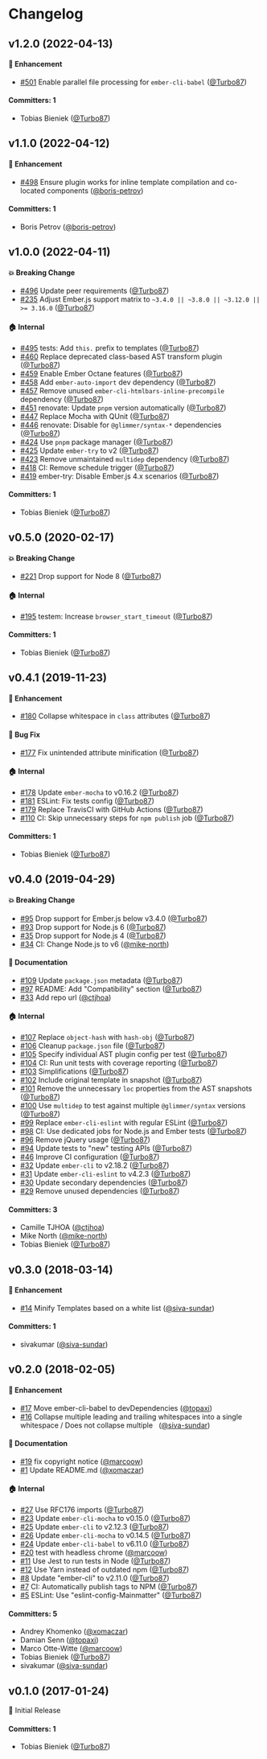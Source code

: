 # Changelog

## v1.2.0 (2022-04-13)

#### :rocket: Enhancement
* [#501](https://github.com/Mainmatter/ember-hbs-minifier/pull/501) Enable parallel file processing for `ember-cli-babel` ([@Turbo87](https://github.com/Turbo87))

#### Committers: 1
- Tobias Bieniek ([@Turbo87](https://github.com/Turbo87))


## v1.1.0 (2022-04-12)

#### :rocket: Enhancement
* [#498](https://github.com/Mainmatter/ember-hbs-minifier/pull/498) Ensure plugin works for inline template compilation and co-located components ([@boris-petrov](https://github.com/boris-petrov))

#### Committers: 1
- Boris Petrov ([@boris-petrov](https://github.com/boris-petrov))


## v1.0.0 (2022-04-11)

#### :boom: Breaking Change
* [#496](https://github.com/Mainmatter/ember-hbs-minifier/pull/496) Update peer requirements ([@Turbo87](https://github.com/Turbo87))
* [#235](https://github.com/Mainmatter/ember-hbs-minifier/pull/235) Adjust Ember.js support matrix to `~3.4.0 || ~3.8.0 || ~3.12.0 || >= 3.16.0` ([@Turbo87](https://github.com/Turbo87))

#### :house: Internal
* [#495](https://github.com/Mainmatter/ember-hbs-minifier/pull/495) tests: Add `this.` prefix to templates ([@Turbo87](https://github.com/Turbo87))
* [#460](https://github.com/Mainmatter/ember-hbs-minifier/pull/460) Replace deprecated class-based AST transform plugin ([@Turbo87](https://github.com/Turbo87))
* [#459](https://github.com/Mainmatter/ember-hbs-minifier/pull/459) Enable Ember Octane features ([@Turbo87](https://github.com/Turbo87))
* [#458](https://github.com/Mainmatter/ember-hbs-minifier/pull/458) Add `ember-auto-import` dev dependency ([@Turbo87](https://github.com/Turbo87))
* [#457](https://github.com/Mainmatter/ember-hbs-minifier/pull/457) Remove unused `ember-cli-htmlbars-inline-precompile` dependency ([@Turbo87](https://github.com/Turbo87))
* [#451](https://github.com/Mainmatter/ember-hbs-minifier/pull/451) renovate: Update `pnpm` version automatically ([@Turbo87](https://github.com/Turbo87))
* [#447](https://github.com/Mainmatter/ember-hbs-minifier/pull/447) Replace Mocha with QUnit ([@Turbo87](https://github.com/Turbo87))
* [#446](https://github.com/Mainmatter/ember-hbs-minifier/pull/446) renovate: Disable for `@glimmer/syntax-*` dependencies ([@Turbo87](https://github.com/Turbo87))
* [#424](https://github.com/Mainmatter/ember-hbs-minifier/pull/424) Use `pnpm` package manager ([@Turbo87](https://github.com/Turbo87))
* [#425](https://github.com/Mainmatter/ember-hbs-minifier/pull/425) Update `ember-try` to v2 ([@Turbo87](https://github.com/Turbo87))
* [#423](https://github.com/Mainmatter/ember-hbs-minifier/pull/423) Remove unmaintained `multidep` dependency ([@Turbo87](https://github.com/Turbo87))
* [#418](https://github.com/Mainmatter/ember-hbs-minifier/pull/418) CI: Remove schedule trigger ([@Turbo87](https://github.com/Turbo87))
* [#419](https://github.com/Mainmatter/ember-hbs-minifier/pull/419) ember-try: Disable Ember.js 4.x scenarios ([@Turbo87](https://github.com/Turbo87))

#### Committers: 1
- Tobias Bieniek ([@Turbo87](https://github.com/Turbo87))


## v0.5.0 (2020-02-17)

#### :boom: Breaking Change
* [#221](https://github.com/Mainmatter/ember-hbs-minifier/pull/221) Drop support for Node 8 ([@Turbo87](https://github.com/Turbo87))

#### :house: Internal
* [#195](https://github.com/Mainmatter/ember-hbs-minifier/pull/195) testem: Increase `browser_start_timeout` ([@Turbo87](https://github.com/Turbo87))

#### Committers: 1
- Tobias Bieniek ([@Turbo87](https://github.com/Turbo87))


## v0.4.1 (2019-11-23)

#### :rocket: Enhancement
* [#180](https://github.com/Mainmatter/ember-hbs-minifier/pull/180) Collapse whitespace in `class` attributes ([@Turbo87](https://github.com/Turbo87))

#### :bug: Bug Fix
* [#177](https://github.com/Mainmatter/ember-hbs-minifier/pull/177) Fix unintended attribute minification ([@Turbo87](https://github.com/Turbo87))

#### :house: Internal
* [#178](https://github.com/Mainmatter/ember-hbs-minifier/pull/178) Update `ember-mocha` to v0.16.2 ([@Turbo87](https://github.com/Turbo87))
* [#181](https://github.com/Mainmatter/ember-hbs-minifier/pull/181) ESLint: Fix tests config ([@Turbo87](https://github.com/Turbo87))
* [#179](https://github.com/Mainmatter/ember-hbs-minifier/pull/179) Replace TravisCI with GitHub Actions ([@Turbo87](https://github.com/Turbo87))
* [#110](https://github.com/Mainmatter/ember-hbs-minifier/pull/110) CI: Skip unnecessary steps for `npm publish` job ([@Turbo87](https://github.com/Turbo87))

#### Committers: 1
- Tobias Bieniek ([@Turbo87](https://github.com/Turbo87))


## v0.4.0 (2019-04-29)

#### :boom: Breaking Change
* [#95](https://github.com/Mainmatter/ember-hbs-minifier/pull/95) Drop support for Ember.js below v3.4.0 ([@Turbo87](https://github.com/Turbo87))
* [#93](https://github.com/Mainmatter/ember-hbs-minifier/pull/93) Drop support for Node.js 6 ([@Turbo87](https://github.com/Turbo87))
* [#35](https://github.com/Mainmatter/ember-hbs-minifier/pull/35) Drop support for Node.js 4 ([@Turbo87](https://github.com/Turbo87))
* [#34](https://github.com/Mainmatter/ember-hbs-minifier/pull/34) CI: Change Node.js to v6 ([@mike-north](https://github.com/mike-north))

#### :memo: Documentation
* [#109](https://github.com/Mainmatter/ember-hbs-minifier/pull/109) Update `package.json` metadata ([@Turbo87](https://github.com/Turbo87))
* [#97](https://github.com/Mainmatter/ember-hbs-minifier/pull/97) README: Add "Compatibility" section ([@Turbo87](https://github.com/Turbo87))
* [#33](https://github.com/Mainmatter/ember-hbs-minifier/pull/33) Add repo url ([@ctjhoa](https://github.com/ctjhoa))

#### :house: Internal
* [#107](https://github.com/Mainmatter/ember-hbs-minifier/pull/107) Replace `object-hash` with `hash-obj` ([@Turbo87](https://github.com/Turbo87))
* [#106](https://github.com/Mainmatter/ember-hbs-minifier/pull/106) Cleanup `package.json` file ([@Turbo87](https://github.com/Turbo87))
* [#105](https://github.com/Mainmatter/ember-hbs-minifier/pull/105) Specify individual AST plugin config per test ([@Turbo87](https://github.com/Turbo87))
* [#104](https://github.com/Mainmatter/ember-hbs-minifier/pull/104) CI: Run unit tests with coverage reporting ([@Turbo87](https://github.com/Turbo87))
* [#103](https://github.com/Mainmatter/ember-hbs-minifier/pull/103) Simplifications ([@Turbo87](https://github.com/Turbo87))
* [#102](https://github.com/Mainmatter/ember-hbs-minifier/pull/102) Include original template in snapshot ([@Turbo87](https://github.com/Turbo87))
* [#101](https://github.com/Mainmatter/ember-hbs-minifier/pull/101) Remove the unnecessary `loc` properties from the AST snapshots ([@Turbo87](https://github.com/Turbo87))
* [#100](https://github.com/Mainmatter/ember-hbs-minifier/pull/100) Use `multidep` to test against multiple `@glimmer/syntax` versions ([@Turbo87](https://github.com/Turbo87))
* [#99](https://github.com/Mainmatter/ember-hbs-minifier/pull/99) Replace `ember-cli-eslint` with regular ESLint ([@Turbo87](https://github.com/Turbo87))
* [#98](https://github.com/Mainmatter/ember-hbs-minifier/pull/98)  CI: Use dedicated jobs for Node.js and Ember tests  ([@Turbo87](https://github.com/Turbo87))
* [#96](https://github.com/Mainmatter/ember-hbs-minifier/pull/96) Remove jQuery usage ([@Turbo87](https://github.com/Turbo87))
* [#94](https://github.com/Mainmatter/ember-hbs-minifier/pull/94) Update tests to "new" testing APIs ([@Turbo87](https://github.com/Turbo87))
* [#46](https://github.com/Mainmatter/ember-hbs-minifier/pull/46) Improve CI configuration ([@Turbo87](https://github.com/Turbo87))
* [#32](https://github.com/Mainmatter/ember-hbs-minifier/pull/32) Update `ember-cli` to v2.18.2 ([@Turbo87](https://github.com/Turbo87))
* [#31](https://github.com/Mainmatter/ember-hbs-minifier/pull/31) Update `ember-cli-eslint` to v4.2.3 ([@Turbo87](https://github.com/Turbo87))
* [#30](https://github.com/Mainmatter/ember-hbs-minifier/pull/30) Update secondary dependencies ([@Turbo87](https://github.com/Turbo87))
* [#29](https://github.com/Mainmatter/ember-hbs-minifier/pull/29) Remove unused dependencies ([@Turbo87](https://github.com/Turbo87))

#### Committers: 3
- Camille TJHOA ([@ctjhoa](https://github.com/ctjhoa))
- Mike North ([@mike-north](https://github.com/mike-north))
- Tobias Bieniek ([@Turbo87](https://github.com/Turbo87))


## v0.3.0 (2018-03-14)

#### :rocket: Enhancement
* [#14](https://github.com/Mainmatter/ember-hbs-minifier/pull/14) Minify Templates based on a white list ([@siva-sundar](https://github.com/siva-sundar))

#### Committers: 1
- sivakumar ([@siva-sundar](https://github.com/siva-sundar))


## v0.2.0 (2018-02-05)

#### :rocket: Enhancement
* [#17](https://github.com/Mainmatter/ember-hbs-minifier/pull/17) Move ember-cli-babel to devDependencies ([@topaxi](https://github.com/topaxi))
* [#16](https://github.com/Mainmatter/ember-hbs-minifier/pull/16) Collapse multiple leading and trailing whitespaces into a single whitespace / Does not collapse multiple &nbsp; ([@siva-sundar](https://github.com/siva-sundar))

#### :memo: Documentation
* [#19](https://github.com/Mainmatter/ember-hbs-minifier/pull/19) fix copyright notice ([@marcoow](https://github.com/marcoow))
* [#1](https://github.com/Mainmatter/ember-hbs-minifier/pull/1) Update README.md ([@xomaczar](https://github.com/xomaczar))

#### :house: Internal
* [#27](https://github.com/Mainmatter/ember-hbs-minifier/pull/27) Use RFC176 imports ([@Turbo87](https://github.com/Turbo87))
* [#23](https://github.com/Mainmatter/ember-hbs-minifier/pull/23) Update `ember-cli-mocha` to v0.15.0 ([@Turbo87](https://github.com/Turbo87))
* [#25](https://github.com/Mainmatter/ember-hbs-minifier/pull/25) Update `ember-cli` to v2.12.3 ([@Turbo87](https://github.com/Turbo87))
* [#26](https://github.com/Mainmatter/ember-hbs-minifier/pull/26) Update `ember-cli-mocha` to v0.14.5 ([@Turbo87](https://github.com/Turbo87))
* [#24](https://github.com/Mainmatter/ember-hbs-minifier/pull/24) Update `ember-cli-babel` to v6.11.0 ([@Turbo87](https://github.com/Turbo87))
* [#20](https://github.com/Mainmatter/ember-hbs-minifier/pull/20) test with headless chrome ([@marcoow](https://github.com/marcoow))
* [#11](https://github.com/Mainmatter/ember-hbs-minifier/pull/11) Use Jest to run tests in Node ([@Turbo87](https://github.com/Turbo87))
* [#12](https://github.com/Mainmatter/ember-hbs-minifier/pull/12) Use Yarn instead of outdated npm ([@Turbo87](https://github.com/Turbo87))
* [#8](https://github.com/Mainmatter/ember-hbs-minifier/pull/8) Update "ember-cli" to v2.11.0 ([@Turbo87](https://github.com/Turbo87))
* [#7](https://github.com/Mainmatter/ember-hbs-minifier/pull/7) CI: Automatically publish tags to NPM ([@Turbo87](https://github.com/Turbo87))
* [#5](https://github.com/Mainmatter/ember-hbs-minifier/pull/5) ESLint: Use "eslint-config-Mainmatter" ([@Turbo87](https://github.com/Turbo87))

#### Committers: 5
- Andrey Khomenko ([@xomaczar](https://github.com/xomaczar))
- Damian Senn ([@topaxi](https://github.com/topaxi))
- Marco Otte-Witte ([@marcoow](https://github.com/marcoow))
- Tobias Bieniek ([@Turbo87](https://github.com/Turbo87))
- sivakumar ([@siva-sundar](https://github.com/siva-sundar))


## v0.1.0 (2017-01-24)

:rocket: Initial Release

#### Committers: 1
- Tobias Bieniek ([@Turbo87](https://github.com/Turbo87))
